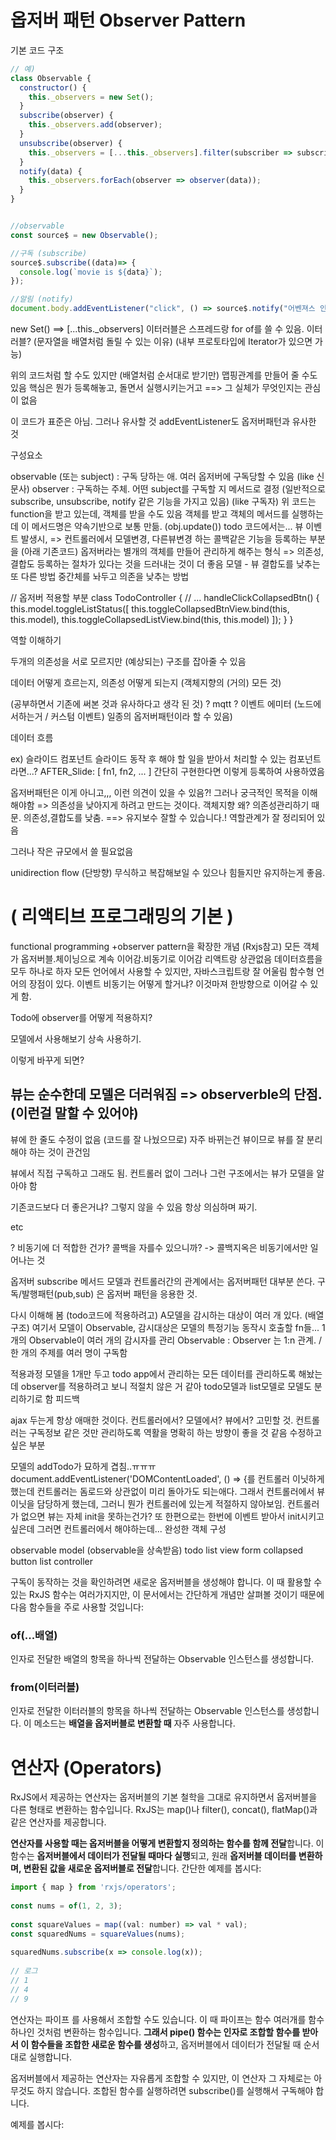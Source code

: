 
# 옵저버 패턴 Observer Pattern
기본 코드 구조
```js
// 예)
class Observable {
  constructor() {
    this._observers = new Set();
  }
  subscribe(observer) {
    this._observers.add(observer);
  }
  unsubscribe(observer) {
    this._observers = [...this._observers].filter(subscriber => subscriber !== observer);
  }
  notify(data) {
    this._observers.forEach(observer => observer(data));
  }
}


//observable
const source$ = new Observable();

//구독 (subscribe)
source$.subscribe((data)=> {
  console.log(`movie is ${data}`);
});

//알림 (notify)
document.body.addEventListener("click", () => source$.notify("어벤져스 인피니티워"));
```
new Set() ==> [...this._observers]
이터러블은 스프레드랑 for of를 쓸 수 있음.
이터러블? (문자열을 배열처럼 돌릴 수 있는 이유)
(내부 프로토타입에 Iterator가 있으면 가능)

위의 코드처럼 할 수도 있지만 (배열처럼 순서대로 받기만) 맵핑관계를 만들어 줄 수도 있음
핵심은 뭔가 등록해놓고, 돌면서 실행시키는거고 ==> 그 실체가 무엇인지는 관심이 없음

이 코드가 표준은 아님. 그러나 유사할 것
addEventListener도 옵저버패턴과 유사한 것


구성요소

observable (또는 subject) : 구독 당하는 애. 여러 옵저버에 구독당할 수 있음 (like 신문사)
observer : 구독하는 주체. 어떤 subject를 구독할 지 메서드로 결정 (일반적으로 subscribe, unsubscribe, notify 같은 기능을 가지고 있음) (like 구독자) 위 코드는 function을 받고 있는데, 객체를 받을 수도 있음
객체를 받고 객체의 메서드를 실행하는데 이 메서드명은 약속기반으로 보통 만듦. (obj.update())
todo 코드에서는... 뷰 이벤트 발생시, => 컨트롤러에서 모델변경, 다른뷰변경 하는 콜백같은 기능을 등록하는 부분을 (아래 기존코드)
옵저버라는 별개의 객체를 만들어 관리하게 해주는 형식 => 의존성,결합도
등록하는 절차가 있다는 것을 드러내는 것이 더 좋음
모델 - 뷰 결합도를 낮추는 또 다른 방법 중간체를 놔두고 의존을 낮추는 방법

// 옵저버 적용할 부분
class TodoController {
  // ...
  handleClickCollapsedBtn() {
    this.model.toggleListStatus([
      this.toggleCollapsedBtnView.bind(this, this.model),
      this.toggleCollapsedListView.bind(this, this.model)
    ]);
  }
}

역할 이해하기

두개의 의존성을 서로 모르지만 (예상되는) 구조를 잡아줄 수 있음

데이터 어떻게 흐르는지, 의존성 어떻게 되는지 (객체지향의 (거의) 모든 것)


(공부하면서 기존에 써본 것과 유사하다고 생각 된 것)
? mqtt
? 이벤트 에미터 (노드에서하는거 / 커스텀 이벤트) 일종의 옵저버패턴이라 할 수 있음)


데이터 흐름

ex) 슬라이드 컴포넌트
슬라이드 동작 후 해야 할 일을 받아서 처리할 수 있는 컴포넌트라면...?
AFTER_Slide: [ fn1, fn2, ... ] 간단히 구현한다면 이렇게 등록하여 사용하였음


옵저버패턴은 이게 아니고,,, 이런 의견이 있을 수 있음?! 그러나 궁극적인 목적을 이해해야함 => 의존성을 낮아지게 하려고 만드는 것이다. 객체지향 왜? 의존성관리하기 때문.
의존성,결합도를 낮춤. ==> 유지보수 잘할 수 있습니다.!
역할관계가 잘 정리되어 있음


그러나 작은 규모에서 쓸 필요없음

unidirection flow (단방향) 무식하고 복잡해보일 수 있으나 힘들지만 유지하는게 좋음.


# ( 리액티브 프로그래밍의 기본 )

functional programming
+observer pattern을 확장한 개념
(Rxjs참고)
모든 객체가 옵저버블.체이닝으로 계속 이어감.비동기로 이어감
리액트랑 상관없음
데이터흐름을 모두 하나로 하자
모든 언어에서 사용할 수 있지만, 자바스크립트랑 잘 어울림
함수형 언어의 장점이 있다. 이벤트 비동기는 어떻게 할거냐? 이것마져 한방향으로 이어갈 수 있게 함.


Todo에 observer를 어떻게 적용하지?

모델에서 사용해보기 상속 사용하기.

이렇게 바꾸게 되면?
## 뷰는 순수한데 모델은 더러워짐 => observerble의 단점.(이런걸 말할 수 있어야)
뷰에 한 줄도 수정이 없음 (코드를 잘 나눴으므로) 자주 바뀌는건 뷰이므로 뷰를 잘 분리해야 하는 것이 관건임

뷰에서 직접 구독하고 그래도 됨. 컨트롤러 없이
그러나 그런 구조에서는 뷰가 모델을 알아야 함

기존코드보다 더 좋은거냐? 그렇지 않을 수 있음
항상 의심하며 짜기.


etc

? 비동기에 더 적합한 건가?
콜백을 자를수 있으니까?
-> 콜백지옥은 비동기에서만 일어나는 것

옵저버 subscribe 메서드
모델과 컨트롤러간의 관계에서는 옵저버패턴 대부분 쓴다.
구독/발행패턴(pub,sub) 은 옵저버 패턴을 응용한 것.

다시 이해해 봄 (todo코드에 적용하려고)
A모델을 감시하는 대상이 여러 개 있다. (배열구조)
여기서 모델이 Observable, 감시대상은 모델의 특정기능 동작시 호출할 fn들...
1개의 Observable이 여러 개의 감시자를 관리
Observable : Observer 는 1:n 관계. / 한 개의 주제를 여러 명이 구독함

적용과정
모델을 1개만 두고 todo app에서 관리하는 모든 데이터를 관리하도록 해놨는데
observer를 적용하려고 보니 적절치 않은 거 같아 todo모델과 list모델로 모델도 분리하기로 함
피드백

ajax 두는게 항상 애매한 것이다. 컨트롤러에서? 모델에서? 뷰에서? 고민할 것.
컨트롤러는 구독정보 같은 것만 관리하도록 역활을 명확히 하는 방향이 좋을 것 같음
수정하고 싶은 부분

모델의 addTodo가 묘하게 겹침..ㅠㅠㅠ
document.addEventListener('DOMContentLoaded', () => {를 컨트롤러 이닛하게 했는데
컨트롤러는 돔로드와 상관없이 미리 돌아가도 되는애다.
그래서 컨트롤러에서 뷰이닛을 담당하게 했는데, 그러니 뭔가 컨트롤러에 있는게 적절하지 않아보임.
컨트롤러가 없으면 뷰는 자체 init을 못하는건가?
또 한편으로는 한번에 이벤트 받아서 init시키고 싶은데 그러면 컨트롤러에서 해야하는데...
완성한 객체 구성

observable
model (observable을 상속받음)
todo
list
view
form
collapsed button
list
controller





구독이 동작하는 것을 확인하려면 새로운 옵저버블을 생성해야 합니다. 이 때 활용할 수 있는 RxJS 함수는 여러가지지만, 이 문서에서는 간단하게 개념만 살펴볼 것이기 때문에 다음 함수들을 주로 사용할 것입니다:

### of(...배열)
인자로 전달한 배열의 항목을 하나씩 전달하는 Observable 인스턴스를 생성합니다.
### from(이터러블)
인자로 전달한 이터러블의 항목을 하나씩 전달하는 Observable 인스턴스를 생성합니다. 이 메소드는 **배열을 옵저버블로 변환할 때** 자주 사용합니다.



# 연산자 (Operators)
RxJS에서 제공하는 연산자는 옵저버블의 기본 철학을 그대로 유지하면서 옵저버블을 다른 형태로 변환하는 함수입니다. RxJS는 map()나 filter(), concat(), flatMap()과 같은 연산자를 제공합니다.

**연산자를 사용할 때는 옵저버블을 어떻게 변환할지 정의하는 함수를 함께 전달**합니다. 이 함수는 **옵저버블에서 데이터가 전달될 때마다 실행**되고, 원래 **옵저버블 데이터를 변환하며, 변환된 값을 새로운 옵저버블로 전달**합니다. 간단한 예제를 봅시다:

```js
import { map } from 'rxjs/operators';
 
const nums = of(1, 2, 3);
 
const squareValues = map((val: number) => val * val);
const squaredNums = squareValues(nums);
 
squaredNums.subscribe(x => console.log(x));
 
// 로그
// 1
// 4
// 9
```


연산자는 파이프 를 사용해서 조합할 수도 있습니다. 이 때 파이프는 함수 여러개를 함수 하나인 것처럼 변환하는 함수입니다. **그래서 pipe() 함수는 인자로 조합할 함수를 받아서 이 함수들을 조합한 새로운 함수를 생성**하고, 옵저버블에서 데이터가 전달될 때 순서대로 실행합니다.

옵저버블에서 제공하는 연산자는 자유롭게 조합할 수 있지만, 이 연산자 그 자체로는 아무것도 하지 않습니다. 조합된 함수를 실행하려면 subscribe()를 실행해서 구독해야 합니다.

예제를 봅시다: